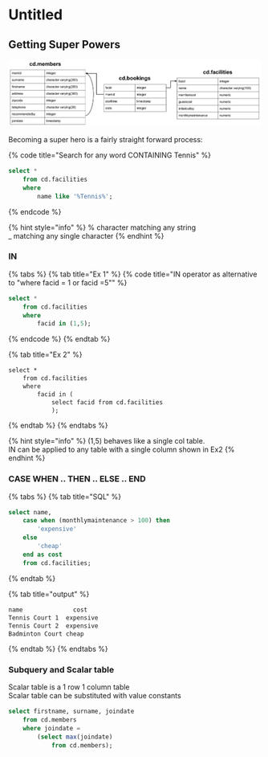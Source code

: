 # Untitled

## Getting Super Powers

![3 tables in cd database](../.gitbook/assets/schema-horizontal.svg)

Becoming a super hero is a fairly straight forward process:

{% code title="Search for any word CONTAINING Tennis" %}
```sql
select *
	from cd.facilities 
	where 
		name like '%Tennis%';      
```
{% endcode %}

{% hint style="info" %}
 %    character matching any string    
 \_     matching any single character
{% endhint %}

### IN

{% tabs %}
{% tab title="Ex 1" %}
{% code title="IN operator as alternative to \"where facid = 1 or facid =5\"" %}
```sql
select *
	from cd.facilities 
	where 
		facid in (1,5);
```
{% endcode %}
{% endtab %}

{% tab title="Ex 2" %}
```
select * 
	from cd.facilities
	where
		facid in (
			select facid from cd.facilities
			);
```
{% endtab %}
{% endtabs %}

{% hint style="info" %}
\(1,5\) behaves like a single col table.  
IN can be applied to any table with a single column shown in Ex2
{% endhint %}

### CASE WHEN .. THEN .. ELSE .. END

{% tabs %}
{% tab title="SQL" %}
```sql
select name, 
	case when (monthlymaintenance > 100) then
		'expensive'
	else
		'cheap'
	end as cost
	from cd.facilities;     
```
{% endtab %}

{% tab title="output" %}
```
name	          cost
Tennis Court 1	expensive
Tennis Court 2	expensive
Badminton Court	cheap
```
{% endtab %}
{% endtabs %}

### Subquery and Scalar table

Scalar table is a 1 row 1 column table   
Scalar table can be substituted with value constants

```sql
select firstname, surname, joindate
	from cd.members
	where joindate = 
		(select max(joindate) 
			from cd.members);   
```

